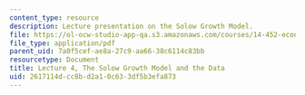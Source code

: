 ```yaml
---
content_type: resource
description: Lecture presentation on the Solow Growth Model.
file: https://ol-ocw-studio-app-qa.s3.amazonaws.com/courses/14-452-economic-growth-fall-2016/2617114dcc8bd2a10c633df5b3efa873_MIT14_452F16_Lec4.pdf
file_type: application/pdf
parent_uid: 7a0f5cef-ae8a-27c9-aa66-38c6114c83bb
resourcetype: Document
title: Lecture 4, The Solow Growth Model and the Data
uid: 2617114d-cc8b-d2a1-0c63-3df5b3efa873
---
```

